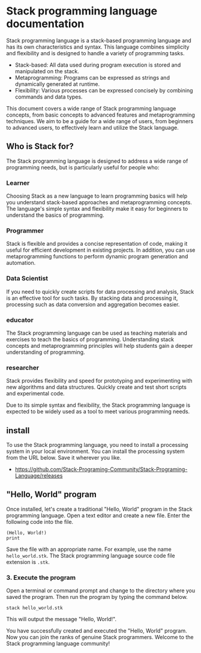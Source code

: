 # Stack programming language documentation

Stack programming language is a stack-based programming language and has its own characteristics and syntax.
This language combines simplicity and flexibility and is designed to handle a variety of programming tasks.

- Stack-based: All data used during program execution is stored and manipulated on the stack.
- Metaprogramming: Programs can be expressed as strings and dynamically generated at runtime.
- Flexibility: Various processes can be expressed concisely by combining commands and data types.

This document covers a wide range of Stack programming language concepts, from basic concepts to advanced features and metaprogramming techniques.
We aim to be a guide for a wide range of users, from beginners to advanced users, to effectively learn and utilize the Stack language.

## Who is Stack for?
The Stack programming language is designed to address a wide range of programming needs, but is particularly useful for people who:

### Learner
Choosing Stack as a new language to learn programming basics will help you understand stack-based approaches and metaprogramming concepts.
The language's simple syntax and flexibility make it easy for beginners to understand the basics of programming.

### Programmer
  
Stack is flexible and provides a concise representation of code, making it useful for efficient development in existing projects.
In addition, you can use metaprogramming functions to perform dynamic program generation and automation.

### Data Scientist

If you need to quickly create scripts for data processing and analysis, Stack is an effective tool for such tasks.
By stacking data and processing it, processing such as data conversion and aggregation becomes easier.

### educator

The Stack programming language can be used as teaching materials and exercises to teach the basics of programming.
Understanding stack concepts and metaprogramming principles will help students gain a deeper understanding of programming.

  ### researcher

Stack provides flexibility and speed for prototyping and experimenting with new algorithms and data structures.
Quickly create and test short scripts and experimental code.

Due to its simple syntax and flexibility, the Stack programming language is expected to be widely used as a tool to meet various programming needs.

## install
To use the Stack programming language, you need to install a processing system in your local environment.
You can install the processing system from the URL below. Save it wherever you like.

- https://github.com/Stack-Programing-Community/Stack-Programing-Language/releases

## "Hello, World" program
Once installed, let's create a traditional "Hello, World" program in the Stack programming language.
Open a text editor and create a new file. Enter the following code into the file.

````
(Hello, World!)
print
````
Save the file with an appropriate name. For example, use the name `hello_world.stk`.
The Stack programming language source code file extension is `.stk`.

### 3. Execute the program

Open a terminal or command prompt and change to the directory where you saved the program. Then run the program by typing the command below.

````
stack hello_world.stk
````
This will output the message "Hello, World!".

You have successfully created and executed the "Hello, World" program. Now you can join the ranks of genuine Stack programmers.
Welcome to the Stack programming language community!
